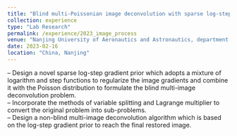 ```yaml
---
title: "Blind multi-Poissonian image deconvolution with sparse log-step gradient prior "
collection: experience
type: "Lab Research"
permalink: /experience/2023_image_process
venue: "Nanjing University of Aeronautics and Astronautics, department of Automation"
date: 2023-02-16
location: "China, Nanjing"
---
```


– Design a novel sparse log-step gradient prior which adopts a mixture of logarithm and step functions to regularize the image gradients and combine it with the Poisson distribution to formulate the blind multi-image deconvolution problem.\
– Incorporate the methods of variable splitting and Lagrange multiplier to convert the original problem into sub-problems.\
– Design a non-blind multi-image deconvolution algorithm which is based on the log-step gradient prior to reach the final restored image.

